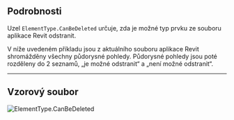 ## Podrobnosti
Uzel `ElementType.CanBeDeleted` určuje, zda je možné typ prvku ze souboru aplikace Revit odstranit.

V níže uvedeném příkladu jsou z aktuálního souboru aplikace Revit shromážděny všechny půdorysné pohledy. Půdorysné pohledy jsou poté rozděleny do 2 seznamů, „je možné odstranit“ a „není možné odstranit“.
___
## Vzorový soubor

![ElementType.CanBeDeleted](./Revit.Elements.ElementType.CanBeDeleted_img.jpg)
